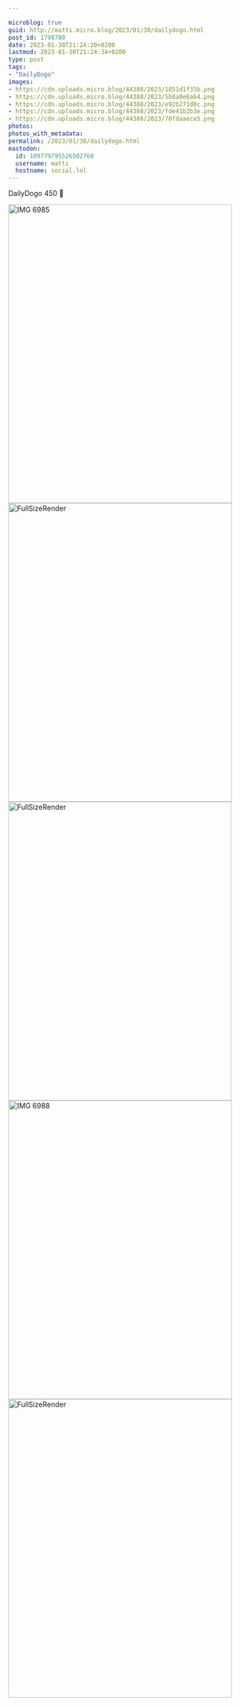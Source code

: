 ```yaml
---

microblog: true
guid: http://matti.micro.blog/2023/01/30/dailydogo.html
post_id: 1798780
date: 2023-01-30T21:24:20+0200
lastmod: 2023-01-30T21:24:34+0200
type: post
tags:
- "DailyDogo"
images:
- https://cdn.uploads.micro.blog/44388/2023/1851d1f35b.png
- https://cdn.uploads.micro.blog/44388/2023/5b8a0e6ab4.png
- https://cdn.uploads.micro.blog/44388/2023/e92b271d0c.png
- https://cdn.uploads.micro.blog/44388/2023/fde41b2b3e.png
- https://cdn.uploads.micro.blog/44388/2023/70fdaaece5.png
photos:
photos_with_metadata:
permalink: /2023/01/30/dailydogo.html
mastodon:
  id: 109779795526502768
  username: matti
  hostname: social.lol
---
```

DailyDogo 450 🐶

<img src="uploads/2023/1851d1f35b.png" alt="IMG 6985" title="IMG_6985.png" border="0" width="450" height="600" />

<img src="uploads/2023/5b8a0e6ab4.png" alt="FullSizeRender" title="FullSizeRender.png" border="0" width="450" height="600" />

<img src="uploads/2023/e92b271d0c.png" alt="FullSizeRender" title="FullSizeRender.png" border="0" width="449" height="600" />

<img src="uploads/2023/fde41b2b3e.png" alt="IMG 6988" title="IMG_6988.png" border="0" width="450" height="600" />

<img src="uploads/2023/70fdaaece5.png" alt="FullSizeRender" title="FullSizeRender.png" border="0" width="450" height="600" />
